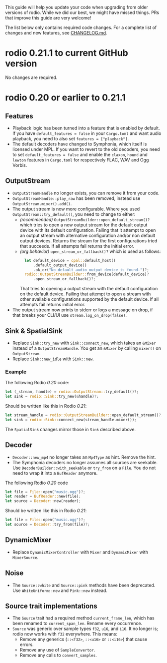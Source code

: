 This guide will help you update your code when upgrading from older versions of
rodio. While we did our best, we might have missed things. PRs that improve this
guide are very welcome!

The list below only contains required code changes. For a complete list of
changes and new features, see [CHANGELOG.md](CHANGELOG.md).

# rodio 0.21.1 to current GitHub version

No changes are required.

# rodio 0.20 or earlier to 0.21.1

## Features
- Playback logic has been turned into a feature that is enabled by default.
  If you have `default_features = false` in your `Cargo.toml` and want audio
  playback, you need to also set `features = ["playback"]`.
- The default decoders have changed to Symphonia, which itself is licensed
  under MPL. If you want to revert to the old decoders, you need to set
  `default_features = false` and enable the `claxon`, `hound` and `lewton`
  features in `Cargo.toml` for respectively FLAC, WAV and Ogg Vorbis.

## OutputStream
- `OutputStreamHandle` no longer exists, you can remove it from your code.
- `OutputStreamHandle::play_raw` has been removed, instead use `OutputStream.mixer().add()`.
- The output stream is now more configurable. Where you used
  `OutputStream::try_default()`, you need to change to either:
    - *(recommended)* `OutputStreamBuilder::open_default_stream()?` which tries
      to open a new output stream for the default output device with its default
      configuration. Failing that it attempt to open an output stream with
      alternative configuration and/or non default output devices. Returns the
      stream for the first configurations tried that succeeds. If all attempts
      fail returns the initial error.
    - *(org behavior)* `open_stream_or_fallback()?` which is used as follows:
      ```rust
        let default_device = cpal::default_host()
            .default_output_device()
            .ok_or("No default audio output device is found.")?;
        rodio::OutputStreamBuilder::from_device(default_device)?
            .open_stream_or_fallback()?;
      ```
      That tries to opening a output stream with the default configuration on
      the default device. Failing that attempt to open a stream with other
      available configurations supported by the default device. If all attempts
      fail returns initial error.
- The output stream now prints to stderr or logs a message on drop, if that breaks your
  CLI/UI use `stream.log_on_drop(false)`.

## Sink & SpatialSink
- Replace `Sink::try_new` with `Sink::connect_new`, which takes an `&Mixer`
  instead of a `OutputStreamHandle`. You get an `&Mixer` by calling `mixer()` on
  `OutputStream`.
- Replace `Sink::new_idle` with `Sink::new`.

### Example
The following Rodio *0.20* code:
```rust
let (_stream, handle) = rodio::OutputStream::try_default()?;
let sink = rodio::Sink::try_new(&handle)?;
```
Should be written like this in Rodio *0.21*:
```rust
let stream_handle = rodio::OutputStreamBuilder::open_default_stream()?;
let sink = rodio::Sink::connect_new(stream_handle.mixer());
```

The `SpatialSink` changes mirror those in `Sink` described above.

## Decoder
- `Decoder::new_mp4` no longer takes an `Mp4Type` as hint. Remove the hint.
- The Symphonia decoders no longer assumes all sources are seekable. Use
  `DecoderBuilder::with_seekable` or `try_from` on a `File`. You do not need
  to wrap it into a `BufReader` anymore.

The following Rodio *0.20* code
```rust
let file = File::open("music.ogg")?;
let reader = BufReader::new(file);
let source = Decoder::new(reader);
```
Should be written like this in Rodio *0.21*:
```rust
let file = File::open("music.ogg")?;
let source = Decoder::try_from(file)?;
```

## DynamicMixer
- Replace `DynamicMixerController` with `Mixer` and `DynamicMixer` with
  `MixerSource`.

## Noise
- The `Source::white` and `Source::pink` methods have been deprecated. Use
  `WhiteUniform::new` and `Pink::new` instead.

## Source trait implementations
- The `Source` trait had a required method `current_frame_len`, which has been
  renamed to `current_span_len`. Rename every occurrence.
- `Source` was generic over sample types `f32`, `u16`, and `i16`. It no longer
  is; rodio now works with `f32` everywhere. This means:
    - Remove any generics (`::<f32>`, `::<u16>` or `::<i16>`) that cause errors.
    - Remove any use of `SampleConvertor`.
    - Remove any calls to `convert_samples`.
